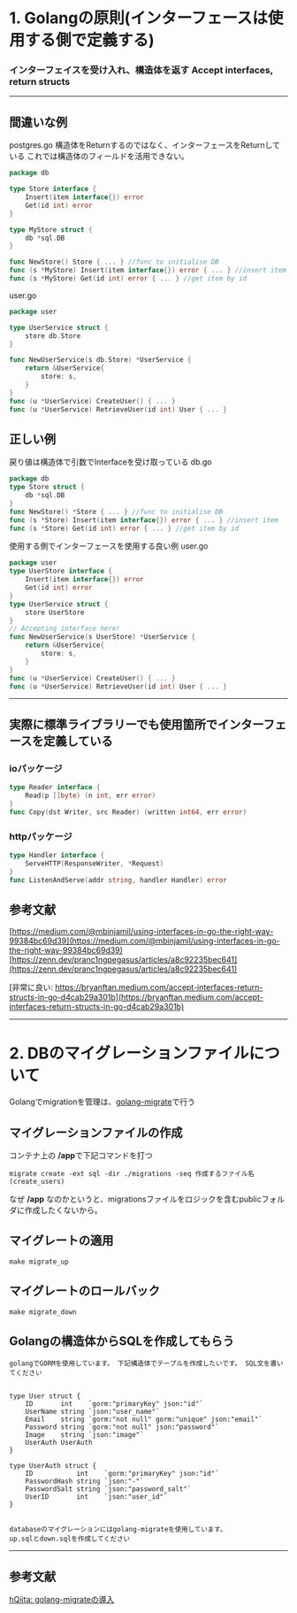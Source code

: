 # 1. Golangの原則(インターフェースは使用する側で定義する)

### **インターフェイスを受け入れ、構造体を返す** Accept interfaces, return structs

---

## 間違いな例
postgres.go
構造体をReturnするのではなく、インターフェースをReturnしている
これでは構造体のフィールドを活用できない。
```go
package db

type Store interface {
	Insert(item interface{}) error
	Get(id int) error
}

type MyStore struct {
	db *sql.DB
}

func NewStore() Store { ... } //func to initialise DB
func (s *MyStore) Insert(item interface{}) error { ... } //insert item
func (s *MyStore) Get(id int) error { ... } //get item by id
```
user.go
```go
package user

type UserService struct {
	store db.Store
}

func NewUserService(s db.Store) *UserService {
	return &UserService{
		store: s,
	}
}
func (u *UserService) CreateUser() { ... }
func (u *UserService) RetrieveUser(id int) User { ... }
```

## 正しい例
戻り値は構造体で引数でInterfaceを受け取っている
db.go
```go
package db
type Store struct {
	db *sql.DB
}
func NewStore() *Store { ... } //func to initialise DB
func (s *Store) Insert(item interface{}) error { ... } //insert item
func (s *Store) Get(id int) error { ... } //get item by id
```
使用する側でインターフェースを使用する良い例
user.go
```go
package user
type UserStore interface {
	Insert(item interface{}) error
	Get(id int) error
}
type UserService struct {
	store UserStore
}
// Accepting interface here!
func NewUserService(s UserStore) *UserService {
	return &UserService{
		store: s,
	}
}
func (u *UserService) CreateUser() { ... }
func (u *UserService) RetrieveUser(id int) User { ... }
```

---

## 実際に標準ライブラリーでも使用箇所でインターフェースを定義している
### ioパッケージ
```go
type Reader interface {
    Read(p []byte) (n int, err error)
}
func Copy(dst Writer, src Reader) (written int64, err error)
```

### httpパッケージ
```go
type Handler interface { 
    ServeHTTP(ResponseWriter, *Request) 
} 
func ListenAndServe(addr string, handler Handler) error
```

## 参考文献
[https://medium.com/@mbinjamil/using-interfaces-in-go-the-right-way-99384bc69d39](https://medium.com/@mbinjamil/using-interfaces-in-go-the-right-way-99384bc69d39)
[https://zenn.dev/pranc1ngpegasus/articles/a8c92235bec641](https://zenn.dev/pranc1ngpegasus/articles/a8c92235bec641)

[非常に良い: https://bryanftan.medium.com/accept-interfaces-return-structs-in-go-d4cab29a301b](https://bryanftan.medium.com/accept-interfaces-return-structs-in-go-d4cab29a301b)



---

# 2. DBのマイグレーションファイルについて
Golangでmigrationを管理は、[golang-migrate](https://github.com/golang-migrate/migrate)で行う



## マイグレーションファイルの作成
コンテナ上の **/app**で下記コマンドを打つ
```shell
migrate create -ext sql -dir ./migrations -seq 作成するファイル名(create_users)
```
なぜ **/app** なのかというと、migrationsファイルをロジックを含むpublicフォルダに作成したくないから。

## マイグレートの適用
```shell
make migrate_up
```

## マイグレートのロールバック
```shell
make migrate_down
```

## Golangの構造体からSQLを作成してもらう
```text
golangでGORMを使用しています。 下記構造体でテーブルを作成したいです。 SQL文を書いてください


type User struct {
	ID       int    `gorm:"primaryKey" json:"id"`
	UserName string `json:"user_name"`
	Email    string `gorm:"not null" gorm:"unique" json:"email"`
	Password string `gorm:"not null" json:"password"`
	Image    string `json:"image"`
	UserAuth UserAuth
}

type UserAuth struct {
	ID           int    `gorm:"primaryKey" json:"id"`
	PasswordHash string `json:"-"`
	PasswordSalt string `json:"password_salt"`
	UserID       int    `json:"user_id"`
}


databaseのマイグレーションにはgolang-migrateを使用しています。
up.sqlとdown.sqlを作成してください
```
---

## 参考文献
[hQiita: golang-migrateの導入](https://qiita.com/shuyaeer/items/3f8a93cac6dcc4323f5f)


